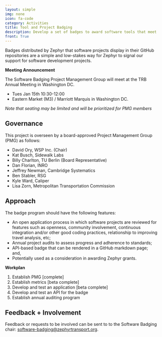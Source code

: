 ```yaml
---
layout: simple
img: none
icon: fa-code
category: Activities
title: Tool and Project Badging
description: Develop a set of badges to award software tools that meet various criteria.  
front: True
---
```


Badges distributed by Zephyr that software projects display in their GitHub repositories are a simple and low-stakes way for Zephyr to signal our support for software development projects. 

**Meeting Announcement**

The Software Badging Project Management Group will meet at the TRB Annual Meeting in Washington DC.

  - Tues Jan 15th 10:30-12:00
  - Eastern Market (M3) / Marriott Marquis in Washington DC.  

*Note that seating may be limited and will be prioritized for PMG members*


## Governance

This project is overseen by a board-approved Project Management Group (PMG) as follows:
 - David Ory, WSP Inc. (Chair)
 - Kat Busch, Sidewalk Labs
 - Billy Charlton, TU Berlin (Board Representative)
 - Dan Florian, INRO
 - Jeffrey Newman, Cambridge Systematics
 - Ben Stabler, RSG
 - Kyle Ward, Caliper 
 - Lisa Zorn, Metropolitan Transportation Commission 
 
## Approach

The badge program should have the following features:

 - An open application process in which software projects are reviewed for features such as openness, community involvement, continuous integration and/or other good coding practices, relationship to improving travel analysis, etc;  
 - Annual project audits to assess progress and adherence to standards;   
 - API-based badge that can be rendered in a GitHub markdown page; and,  
 - Potentially used as a consideration in awarding Zephyr grants.  

**Workplan**  

1. Establish PMG [complete]  
2. Establish metrics [beta complete]  
3. Develop and test an application [beta complete]  
4. Develop and test an API for the badge  
5. Establish annual auditing program

## Feedback + Involvement

Feedback or requests to be involved can be sent to to the Software Badging chair: [software-badging@zephyrtransport.org](mailto://software-badging@zephyrtransport.org).
